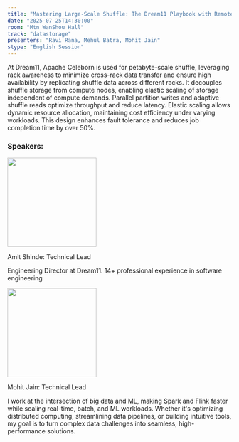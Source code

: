 ```yaml
---
title: "Mastering Large-Scale Shuffle: The Dream11 Playbook with Remote Shuffle Service"
date: "2025-07-25T14:30:00"
room: "Mtn WanShou Hall"
track: "datastorage"
presenters: "Ravi Rana, Mehul Batra, Mohit Jain"
stype: "English Session"
---
```


At Dream11, Apache Celeborn is used for petabyte-scale shuffle, leveraging rack awareness to minimize cross-rack data transfer and ensure high availability by replicating shuffle data across different racks. It decouples shuffle storage from compute nodes, enabling elastic scaling of storage independent of compute demands. Parallel partition writes and adaptive shuffle reads optimize throughput and reduce latency. Elastic scaling allows dynamic resource allocation, maintaining cost efficiency under varying workloads. This design enhances fault tolerance and reduces job completion time by over 50%.

### Speakers:


<img src="https://sessionize.com/image/f103-400o400o2-UWzQTr6XwxL4WAQB6aPxgn.png" width="200" /><br/>

Amit Shinde: Technical Lead

Engineering Director at Dream11. 14+ professional experience in software engineering

<img src="https://sessionize.com/image/cb28-400o400o1-Utccibvy6GXbntEwxXRRRY.jpg" width="200" /><br/>

Mohit Jain: Technical Lead

I work at the intersection of big data and ML, making Spark and Flink faster while scaling real-time, batch, and ML workloads. Whether it's optimizing distributed computing, streamlining data pipelines, or building intuitive tools, my goal is to turn complex data challenges into seamless, high-performance solutions.